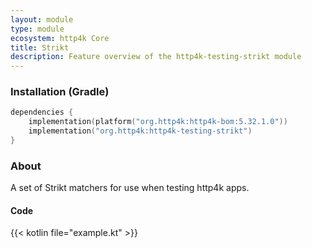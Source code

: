 ```yaml
---
layout: module
type: module
ecosystem: http4k Core
title: Strikt
description: Feature overview of the http4k-testing-strikt module
---
```



### Installation (Gradle)

```kotlin
dependencies {
    implementation(platform("org.http4k:http4k-bom:5.32.1.0"))
    implementation("org.http4k:http4k-testing-strikt")
}
```

### About

A set of Strikt matchers for use when testing http4k apps.

#### Code

{{< kotlin file="example.kt" >}}

[http4k]: https://http4k.org
